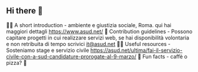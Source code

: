 ## Hi there 👋


🙋‍♀️ A short introduction - ambiente e giustizia sociale, Roma. qui hai maggiori dettagli https://www.asud.net/
🌈 Contribution guidelines - Possono capitare progetti in cui realizzare servizi web, se hai disponibilità volontaria e non retribuita di tempo scrivici it@asud.net
👩‍💻 Useful resources - Sosteniamo stage e servizio civile https://asud.net/ultima/fai-il-servizio-civile-con-a-sud-candidature-prorogate-al-9-marzo/
🍿 Fun facts - caffè o pizza?
🧙 

